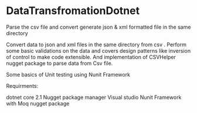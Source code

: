 # DataTransfromationDotnet

Parse the csv file and convert generate json & xml formatted file in the same directory

Convert data to json and xml files in the same directory from csv . Perform some basic validations on the data and covers design patterns like inversion of control to make code extensible. And implementation of CSVHelper nugget package to parse data from Csv file.

Some basics of Unit testing using Nunit Framework

Requirments:

dotnet core 2.1
Nugget package manager
Visual studio
Nunit Framework with Moq nugget package
